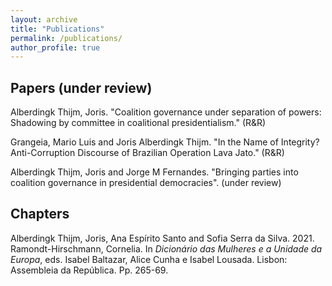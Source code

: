 ```yaml
---
layout: archive
title: "Publications"
permalink: /publications/
author_profile: true
---
```

Papers (under review)
------
Alberdingk Thijm, Joris. "Coalition governance under separation of powers: Shadowing by committee in coalitional presidentialism." (R&R)

Grangeia, Mario Luis and Joris Alberdingk Thijm. "In the Name of Integrity? Anti-Corruption Discourse of Brazilian Operation Lava Jato." (R&R)

Alberdingk Thijm, Joris and Jorge M Fernandes. "Bringing parties into coalition governance in presidential democracies". (under review)

Chapters
------
Alberdingk Thijm, Joris, Ana Espírito Santo and Sofia Serra da Silva. 2021. Ramondt-Hirschmann, Cornelia. In *Dicionário das Mulheres e a Unidade da Europa*, eds. Isabel Baltazar, Alice Cunha e Isabel Lousada. Lisbon: Assembleia da República. Pp. 265-69.
